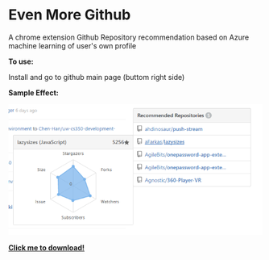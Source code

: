 # Even More Github
A chrome extension Github Repository recommendation based on Azure machine learning of user's own profile

**To use:**

Install and go to github main page (buttom right side)

**Sample Effect:**

![alt tag](demo.png)

**[Click me to download!](https://chrome.google.com/webstore/detail/even-more-github/hjhjgcikcdamgiihhhlfcnocgnbllhmm)**

